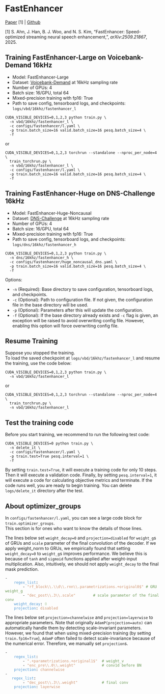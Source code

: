 # FastEnhancer
[Paper](https://arxiv.org/abs/2509.21867) [1] | [Github](https://github.com/aask1357/fastenhancer)  

[1] S. Ahn, J. Han, B. J. Woo, and N. S. Kim, “FastEnhancer: Speed-optimized streaming neural speech enhancement,”, *arXiv:2509.21867*, 2025.  

## Training FastEnhancer-Large on Voicebank-Demand 16kHz
- Model: FastEnhancer-Large
- Dataset: [Voicebank-Demand](../dataset/voicebank-demand.md) at 16kHz sampling rate
- Number of GPUs: 4
- Batch size: 16/GPU, total 64
- Mixed-precision training with fp16: True
- Path to save config, tensorboard logs, and checkpoints: `logs/vbd/16khz/fastenhancer_l`
<pre><code>CUDA_VISIBLE_DEVICES=0,1,2,3 python train.py \
  -n vbd/16khz/fastenhancer_l \
  -c configs/fastenhancer/l.yaml \
  -p train.batch_size=16 valid.batch_size=16 pesq.batch_size=4 \
  -f</code></pre>
or
<pre><code>CUDA_VISIBLE_DEVICES=0,1,2,3 torchrun --standalone --nproc_per_node=4 \
  train_torchrun.py \
  -n vbd/16khz/fastenhancer_l \
  -c configs/fastenhancer/l.yaml \
  -p train.batch_size=16 valid.batch_size=16 pesq.batch_size=4 \
  -f</code></pre>

## Training FastEnhancer-Huge on DNS-Challenge 16kHz
- Model: FastEnhancer-Huge-Noncausal
- Dataset: [DNS-Challenge](../dataset/dns-challenge.md) at 16kHz sampling rate
- Number of GPUs: 4
- Batch size: 16/GPU, total 64
- Mixed-precision training with fp16: True
- Path to save config, tensorboard logs, and checkpoints: `logs/dns/16khz/fastenhancer_h`
<pre><code>CUDA_VISIBLE_DEVICES=0,1,2,3 python train.py \
  -n dns/16khz/fastenhancer_h \
  -c configs/fastenhancer/huge_noncausal_dns.yaml \
  -p train.batch_size=16 valid.batch_size=16 pesq.batch_size=4 \
  -f</code></pre>

Options:  
- `-n` (Required): Base directory to save configuration, tensorboard logs, and checkpoints.  
- `-c` (Optional): Path to configuration file. If not given, the configuration file in the base directory will be used.  
- `-p` (Optional): Parameters after this will update the configuration.  
- `-f` (Optional): If the base directory already exists and `-c` flag is given, an exception will be raised to avoid overwriting config file. However, enabling this option will force overwriting config file.  

## Resume Training
Suppose you stopped the training.  
To load the saved checkpoint at `logs/vbd/16khz/fastenhancer_l` and resume the training, use the code below:
<pre><code>CUDA_VISIBLE_DEVICES=0,1,2,3 python train.py \
  -n vbd/16khz/fastenhancer_l</code></pre>
or
<pre><code>CUDA_VISIBLE_DEVICES=0,1,2,3 torchrun --standalone --nproc_per_node=4 \
  train_torchrun.py \
  -n vbd/16khz/fastenhancer_l</code></pre>

## Test the training code
Before you start training, we recommend to run the following test code:
<pre><code>CUDA_VISIBLE_DEVICES=0 python train.py \
  -n delete_it \
  -c configs/fastenhancer/l.yaml \
  -p train.test=True pesq.interval=1 \
  -f</code></pre>
By setting `train.test=True`, it will execute a training code for only 10 steps. Then it will execute a validation code. Finally, by setting `pesq.interval=1`, it will execute a code for calculating objective metrics and terminate. If the code runs well, you are ready to begin training. You can delete `logs/delete_it` directory after the test.

## About optimizer_groups
In `configs/fastenhancer/l.yaml`, you can see a large code block for `train.optimizer_groups`.  
This section is for ones who want to know the details of those lines.  

The lines below set `weight_decay=0` and `projection=disabled` for `weight_g`s of GRUs and `scale` parameter of the final convolution of the decoder. If we apply weight_norm to GRUs, we empirically found that setting `weight_decay=0` to `weight_g`s improves performance. We believe this is because of `tanh` and `sigmoid` functions applied after weight-input multiplication. Also, intuitively, we should not apply `weight_decay` to the final mask prediction.
<pre><code>-
    <span style="color: #569CD6">regex_list</span>:
        - <span style="color: #CE916C">"rf_block\\.\\d\\.rnn\\.parametrizations.+original0$"</span> <span style="color: #6A9955"># GRU weight_g</span>
        - <span style="color: #CE916C">"dec_post\\.3\\.scale"</span>        <span style="color: #6A9955"># scale parameter of the final conv</span>
    <span style="color: #569CD6">weight_decay</span>: <span style="color: #B5CEA8">0</span>
    <span style="color: #569CD6">projection</span>: <span style="color: #CE916C">disabled</span></code></pre>


The lines below set `projection=channelwise` and `projection=layerwise` to appropriate parameters. Note that originally `AdamP(projection=auto)` can automatically handle them by detecting scale-invariant parameters. However, we found that when using mixed-precision training (by setting `train.fp16=True`), `AdamP` often failed to detect scale-invariance because of the numerical error. Therefore, we manually set `projection`s.
<pre><code>-
<span style="color: #569CD6">    regex_list</span>:
        - <span style="color: #CE916C">".+parametrizations.+original1$"</span>  <span style="color: #6A9955"># weight_v</span>
        - <span style="color: #CE916C">"enc_pre\\.0\\.weight"</span>            <span style="color: #6A9955"># conv1d before BN</span>
    <span style="color: #569CD6">projection</span>: <span style="color: #CE916C">channelwise</span>
-
<span style="color: #569CD6">   regex_list</span>:
        - <span style="color: #CE916C">"dec_post\\.3\\.weight"</span>           <span style="color: #6A9955"># final conv</span>
    <span style="color: #569CD6">projection</span>: <span style="color: #CE916C">layerwise</span></code></pre>
